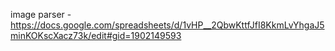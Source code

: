 image parser - https://docs.google.com/spreadsheets/d/1vHP__2QbwKttfJfI8KkmLvYhgaJ5minKOKscXacz73k/edit#gid=1902149593

